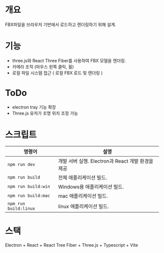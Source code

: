 # 개요

FBX파일을 브라우저 기반에서 로드하고 렌더링하기 위해 설계.

# 기능

- three.js와 React Three Fiber를 사용하여 FBX 모델을 렌더링.
- 카메라 조작 (마우스 왼쪽 클릭, 휠)
- 로컬 파일 시스템 접근 ( 로컬 FBX 로드 및 렌더링 )

# ToDo

- electron tray 기능 확장
- Three.js 유저가 조명 위치 조정 가능

# 스크립트

| 명령어                | 설명                                              |
| --------------------- | ------------------------------------------------- |
| `npm run dev`         | 개발 서버 실행. Electron과 React 개발 환경을 제공 |
| `npm run build`       | 전체 애플리케이션 빌드.                           |
| `npm run build:win`   | Windows용 애플리케이션 빌드.                      |
| `npm run build:mac`   | mac 애플리케이션 빌드.                            |
| `npm run build:linux` | linux 애플리케이션 빌드.                          |

# 스택

Electron + React + React Tree Fiber + Three.js + Typescript + Vite
